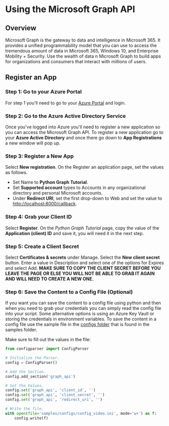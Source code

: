 # Using the Microsoft Graph API

## Overview

Microsoft Graph is the gateway to data and intelligence in Microsoft 365. It provides
a unified programmability model that you can use to access the tremendous amount of data
in Microsoft 365, Windows 10, and Enterprise Mobility + Security. Use the wealth of data
n Microsoft Graph to build apps for organizations and consumers that interact with millions
of users.

## Register an App

### Step 1: Go to your Azure Portal

For step 1 you'll need to go to your [Azure Portal](https://portal.azure.com/) and login.

### Step 2: Go to the Azure Active Directory Service

Once you've logged into Azure you'll need to register a new application so you can access
the Microsoft Graph API. To register a new application go to your **Azure Active Directory**
and once there go down to **App Registrations** a new window will pop up.

### Step 3: Register a New App

Select **New registration**. On the Register an application page, set the values as follows.

- Set Name to **Python Graph Tutorial**.
- Set **Supported account** types to Accounts in any organizational directory and personal Microsoft accounts.
- Under **Redirect URI**, set the first drop-down to Web and set the value to <http://localhost:8000/callback>.

### Step 4: Grab your Client ID

Select **Register**. On the *Python Graph Tutorial* page, copy the value of the **Application (client) ID** and
save it, you will need it in the next step.

### Step 5: Create a Client Secret

Select **Certificates & secrets** under Manage. Select the **New client secret** button. Enter a value in
Description and select one of the options for Expires and select Add. **MAKE SURE TO COPY THE CLIENT SECRET**
**BEFORE YOU LEAVE THE PAGE OR ELSE YOU WILL NOT BE ABLE TO GRAB IT AGAIN AND WILL NEED TO CREATE A NEW ONE.**

### Step 6: Save the Content to a Config File (Optional)

If you want you can save the content to a config file using python and then when you need to grab your credentials
you can simply read the config file into your script. Some alternative options is using an Azure Key Vault or storing
the credentials in environment variables. To save the content in a config file use the sample file in the [configs folder](https://github.com/areed1192/ms-graph-python-client/tree/master/samples/configs)
that is found in the samples folder.

Make sure to fill out the values in the file:

```python
from configparser import ConfigParser

# Initialize the Parser.
config = ConfigParser()

# Add the Section.
config.add_section('graph_api')

# Set the Values.
config.set('graph_api', 'client_id', '')
config.set('graph_api', 'client_secret', '')
config.set('graph_api', 'redirect_uri', '')

# Write the file.
with open(file='samples/configs/config_video.ini', mode='w+') as f:
    config.write(f)
```
